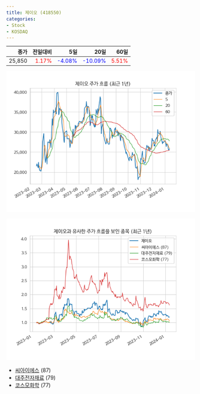 ```yaml
---
title: 제이오 (418550)
categories:
- Stock
- KOSDAQ
---
```


|종가|전일대비|5일|20일|60일|
|---:|-------:|--:|---:|---:|
|25,850|<span style="color: red">1.17%</span>|<span style="color: blue">-4.08%</span>|<span style="color: blue">-10.09%</span>|<span style="color: red">5.51%</span>|


<!-- more -->

![418550](/assets/images/stock/418550.png)

![418550](/assets/images/stock/418550_sim.png)

- [씨아이에스](/222080/) (87)
- [대주전자재료](/078600/) (79)
- [코스모화학](//005420/) (77)